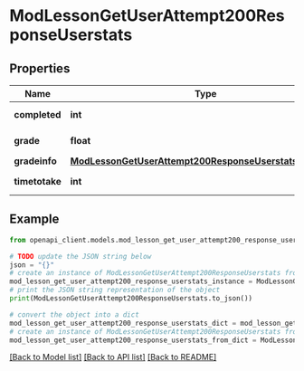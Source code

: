 # ModLessonGetUserAttempt200ResponseUserstats


## Properties

Name | Type | Description | Notes
------------ | ------------- | ------------- | -------------
**completed** | **int** | Time completed. | [default to null]
**grade** | **float** | Attempt final grade. | [default to null]
**gradeinfo** | [**ModLessonGetUserAttempt200ResponseUserstatsGradeinfo**](ModLessonGetUserAttempt200ResponseUserstatsGradeinfo.md) |  | [optional] 
**timetotake** | **int** | Time taken. | [default to null]

## Example

```python
from openapi_client.models.mod_lesson_get_user_attempt200_response_userstats import ModLessonGetUserAttempt200ResponseUserstats

# TODO update the JSON string below
json = "{}"
# create an instance of ModLessonGetUserAttempt200ResponseUserstats from a JSON string
mod_lesson_get_user_attempt200_response_userstats_instance = ModLessonGetUserAttempt200ResponseUserstats.from_json(json)
# print the JSON string representation of the object
print(ModLessonGetUserAttempt200ResponseUserstats.to_json())

# convert the object into a dict
mod_lesson_get_user_attempt200_response_userstats_dict = mod_lesson_get_user_attempt200_response_userstats_instance.to_dict()
# create an instance of ModLessonGetUserAttempt200ResponseUserstats from a dict
mod_lesson_get_user_attempt200_response_userstats_from_dict = ModLessonGetUserAttempt200ResponseUserstats.from_dict(mod_lesson_get_user_attempt200_response_userstats_dict)
```
[[Back to Model list]](../README.md#documentation-for-models) [[Back to API list]](../README.md#documentation-for-api-endpoints) [[Back to README]](../README.md)


